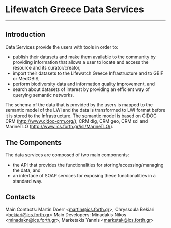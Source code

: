 # Lifewatch Greece Data Services
---
## Introduction

Data Services provide the users with tools in order to:
* publish their datasets and make them available to the community by providing information that allows a user to locate and access the resource and its curator/creator,
* import their datasets to the Lifewatch Greece Infrastructure and to GBIF or MedOBIS,
* perform biodiversity data and information quality improvement, and 
* search about datasets of interest by providing an efficient way of querying semantic networks. 

The schema of the data that is provided by the users is mapped to the semantic model of the LWI and the data is transformed to LWI format before it is stored to the Infrastructure. The semantic model is based on CIDOC CRM (http://www.cidoc-crm.org/), CRM dig, CRM geo, CRM sci and MarineTLO (http://www.ics.forth.gr/isl/MarineTLO/).

## The Components

The data services are composed of two main components:
* the API that provides the functionalities for storing/accessing/managing the data, and
* an interface of SOAP services for exposing these functionalities in a standard way.

## Contacts
Main Contacts: Martin Doerr &lt;martin@ics.forth.gr&gt;, Chryssoula Bekiari &lt;bekiari@ics.forth.gr&gt;
Main Developers: Minadakis Nikos &lt;minadakn@ics.forth.gr&gt;, Marketakis Yannis &lt;marketak@ics.forth.gr&gt;